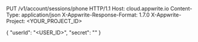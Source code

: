 PUT /v1/account/sessions/phone HTTP/1.1
Host: cloud.appwrite.io
Content-Type: application/json
X-Appwrite-Response-Format: 1.7.0
X-Appwrite-Project: <YOUR_PROJECT_ID>

{
  "userId": "<USER_ID>",
  "secret": "<SECRET>"
}
